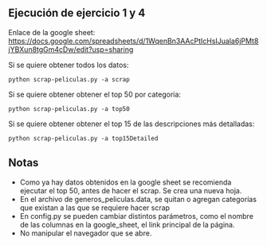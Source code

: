 ## Ejecución de ejercicio 1 y 4

Enlace de la google sheet:
https://docs.google.com/spreadsheets/d/1WqenBn3AAcPtIcHsIJuala6jPMt8jYBXun8tgGm4cDw/edit?usp=sharing

Si se quiere obtener todos los datos:
```
python scrap-peliculas.py -a scrap
```

Si se quiere obtener obtener el top 50 por categoria:
```
python scrap-peliculas.py -a top50
```

Si se quiere obtener obtener el top 15 de las descripciones más detalladas:
```
python scrap-peliculas.py -a top15Detailed
```

## Notas
* Como ya hay datos obtenidos en la google sheet se recomienda ejecutar el top 50, antes de hacer el scrap. Se crea una nueva hoja.
* En el archivo de generos_peliculas.data, se quitan o agregan categorías que existan a las que se requiere hacer scrap
* En config.py se pueden cambiar distintos parámetros, como el nombre de las columnas en la google_sheet, el link principal de la página.
* No manipular el navegador que se abre.
